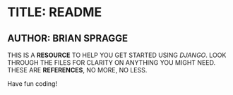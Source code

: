 TITLE: README
=============
AUTHOR: BRIAN SPRAGGE
---------------------

THIS IS A **RESOURCE** TO HELP YOU GET STARTED USING *DJANGO*.
LOOK THROUGH THE FILES FOR CLARITY ON ANYTHING YOU MIGHT NEED.
THESE ARE **REFERENCES**, NO MORE, NO LESS.

Have fun coding!
